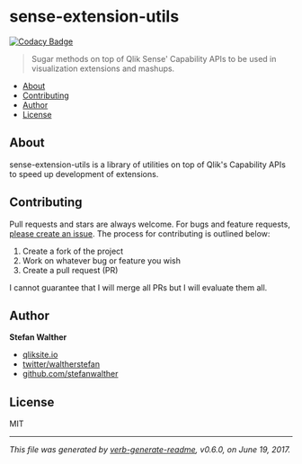 # sense-extension-utils


[![Codacy Badge](https://api.codacy.com/project/badge/Grade/3c2eda30ad6f4ae0abfa43086cffd52a)](https://www.codacy.com/app/stefan-walther/sense-extension-utils?utm_source=github.com&amp;utm_medium=referral&amp;utm_content=stefanwalther/sense-extension-utils&amp;utm_campaign=badger)

> Sugar methods on top of Qlik Sense' Capability APIs to be used in visualization extensions and mashups.

- [About](#about)
- [Contributing](#contributing)
- [Author](#author)
- [License](#license)&nbsp;

## About
sense-extension-utils is a library of utilities on top of Qlik's Capability APIs to speed up development of extensions.

## Contributing
Pull requests and stars are always welcome. For bugs and feature requests, [please create an issue](https://github.com/stefanwalther/sense-extension-utils/issues).
The process for contributing is outlined below:

1. Create a fork of the project
2. Work on whatever bug or feature you wish
3. Create a pull request (PR)

I cannot guarantee that I will merge all PRs but I will evaluate them all.

## Author
**Stefan Walther**

* [qliksite.io](http://qliksite.io)
* [twitter/waltherstefan](http://twitter.com/waltherstefan)
* [github.com/stefanwalther](http://github.com/stefanwalther)

## License
MIT

***

_This file was generated by [verb-generate-readme](https://github.com/verbose/verb-generate-readme), v0.6.0, on June 19, 2017._

